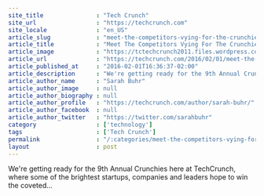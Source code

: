 ```yaml
---
site_title               : "Tech Crunch"
site_url                 : "https://techcrunch.com"
site_locale              : "en_US"
article_slug             : "meet-the-competitors-vying-for-the-crunchie-for-vc-of-the-year"
article_title            : "Meet The Competitors Vying For The Crunchie For VC Of The Year"
article_image            : "https://tctechcrunch2011.files.wordpress.com/2016/02/crunchies-vc-noms.png?w=764&h=400&crop=1"
article_url              : "https://techcrunch.com/2016/02/01/meet-the-competitors-vying-for-the-crunchie-for-vc-of-the-year/"
article_published_at     : "2016-02-01T16:36:37-02:00"
article_description      : "We're getting ready for the 9th Annual Crunchies here at TechCrunch, where some of the brightest startups, companies and leaders hope to win the coveted..."
article_author_name      : "Sarah Buhr"
article_author_image     : null
article_author_biography : null
article_author_profile   : "https://techcrunch.com/author/sarah-buhr/"
article_author_facebook  : null
article_author_twitter   : "https://twitter.com/sarahbuhr"
category                 : ['technology']
tags                     : ['Tech Crunch']
permalink                : "/:categories/meet-the-competitors-vying-for-the-crunchie-for-vc-of-the-year/"
layout                   : post
---
```


We're getting ready for the 9th Annual Crunchies here at TechCrunch, where some of the brightest startups, companies and leaders hope to win the coveted...
